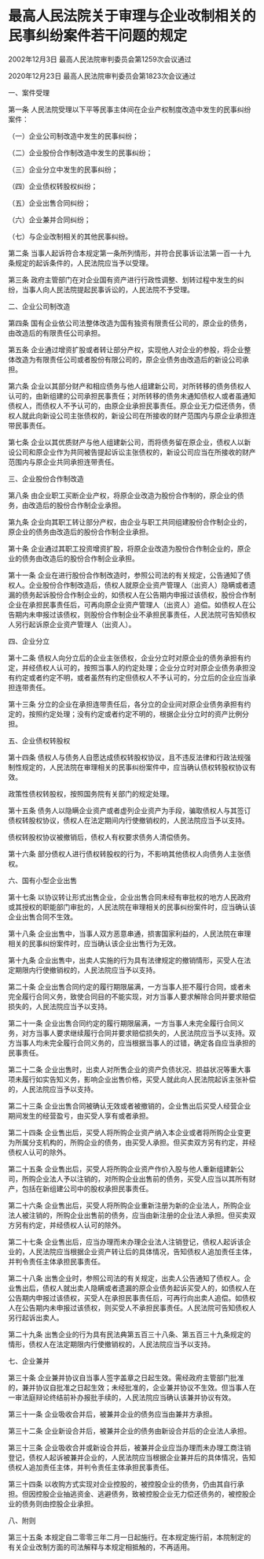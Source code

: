 # 最高人民法院关于审理与企业改制相关的民事纠纷案件若干问题的规定

2002年12月3日 最高人民法院审判委员会第1259次会议通过

2020年12月23日 最高人民法院审判委员会第1823次会议通过

<!-- INFO END -->

一、案件受理

第一条 人民法院受理以下平等民事主体间在企业产权制度改造中发生的民事纠纷案件：

（一）企业公司制改造中发生的民事纠纷；

（二）企业股份合作制改造中发生的民事纠纷；

（三）企业分立中发生的民事纠纷；

（四）企业债权转股权纠纷；

（五）企业出售合同纠纷；

（六）企业兼并合同纠纷；

（七）与企业改制相关的其他民事纠纷。

第二条 当事人起诉符合本规定第一条所列情形，并符合民事诉讼法第一百一十九条规定的起诉条件的，人民法院应当予以受理。

第三条 政府主管部门在对企业国有资产进行行政性调整、划转过程中发生的纠纷，当事人向人民法院提起民事诉讼的，人民法院不予受理。

二、企业公司制改造

第四条 国有企业依公司法整体改造为国有独资有限责任公司的，原企业的债务，由改造后的有限责任公司承担。

第五条 企业通过增资扩股或者转让部分产权，实现他人对企业的参股，将企业整体改造为有限责任公司或者股份有限公司的，原企业债务由改造后的新设公司承担。

第六条 企业以其部分财产和相应债务与他人组建新公司，对所转移的债务债权人认可的，由新组建的公司承担民事责任；对所转移的债务未通知债权人或者虽通知债权人，而债权人不予认可的，由原企业承担民事责任。原企业无力偿还债务，债权人就此向新设公司主张债权的，新设公司在所接收的财产范围内与原企业承担连带民事责任。

第七条 企业以其优质财产与他人组建新公司，而将债务留在原企业，债权人以新设公司和原企业作为共同被告提起诉讼主张债权的，新设公司应当在所接收的财产范围内与原企业共同承担连带责任。

三、企业股份合作制改造

第八条 由企业职工买断企业产权，将原企业改造为股份合作制的，原企业的债务，由改造后的股份合作制企业承担。

第九条 企业向其职工转让部分产权，由企业与职工共同组建股份合作制企业的，原企业的债务由改造后的股份合作制企业承担。

第十条 企业通过其职工投资增资扩股，将原企业改造为股份合作制企业的，原企业的债务由改造后的股份合作制企业承担。

第十一条 企业在进行股份合作制改造时，参照公司法的有关规定，公告通知了债权人。企业股份合作制改造后，债权人就原企业资产管理人（出资人）隐瞒或者遗漏的债务起诉股份合作制企业的，如债权人在公告期内申报过该债权，股份合作制企业在承担民事责任后，可再向原企业资产管理人（出资人）追偿。如债权人在公告期内未申报过该债权，则股份合作制企业不承担民事责任，人民法院可告知债权人另行起诉原企业资产管理人（出资人）。

四、企业分立

第十二条 债权人向分立后的企业主张债权，企业分立时对原企业的债务承担有约定，并经债权人认可的，按照当事人的约定处理；企业分立时对原企业债务承担没有约定或者约定不明，或者虽然有约定但债权人不予认可的，分立后的企业应当承担连带责任。

第十三条 分立的企业在承担连带责任后，各分立的企业间对原企业债务承担有约定的，按照约定处理；没有约定或者约定不明的，根据企业分立时的资产比例分担。

五、企业债权转股权

第十四条 债权人与债务人自愿达成债权转股权协议，且不违反法律和行政法规强制性规定的，人民法院在审理相关的民事纠纷案件中，应当确认债权转股权协议有效。

政策性债权转股权，按照国务院有关部门的规定处理。

第十五条 债务人以隐瞒企业资产或者虚列企业资产为手段，骗取债权人与其签订债权转股权协议，债权人在法定期间内行使撤销权的，人民法院应当予以支持。

债权转股权协议被撤销后，债权人有权要求债务人清偿债务。

第十六条 部分债权人进行债权转股权的行为，不影响其他债权人向债务人主张债权。

六、国有小型企业出售

第十七条 以协议转让形式出售企业，企业出售合同未经有审批权的地方人民政府或其授权的职能部门审批的，人民法院在审理相关的民事纠纷案件时，应当确认该企业出售合同不生效。

第十八条 企业出售中，当事人双方恶意串通，损害国家利益的，人民法院在审理相关的民事纠纷案件时，应当确认该企业出售行为无效。

第十九条 企业出售中，出卖人实施的行为具有法律规定的撤销情形，买受人在法定期限内行使撤销权的，人民法院应当予以支持。

第二十条 企业出售合同约定的履行期限届满，一方当事人拒不履行合同，或者未完全履行合同义务，致使合同目的不能实现，对方当事人要求解除合同并要求赔偿损失的，人民法院应当予以支持。

第二十一条 企业出售合同约定的履行期限届满，一方当事人未完全履行合同义务，对方当事人要求继续履行合同并要求赔偿损失的，人民法院应当予以支持。双方当事人均未完全履行合同义务的，应当根据当事人的过错，确定各自应当承担的民事责任。

第二十二条 企业出售时，出卖人对所售企业的资产负债状况、损益状况等重大事项未履行如实告知义务，影响企业出售价格，买受人就此向人民法院起诉主张补偿的，人民法院应当予以支持。

第二十三条 企业出售合同被确认无效或者被撤销的，企业售出后买受人经营企业期间发生的经营盈亏，由买受人享有或者承担。

第二十四条 企业售出后，买受人将所购企业资产纳入本企业或者将所购企业变更为所属分支机构的，所购企业的债务，由买受人承担。但买卖双方另有约定，并经债权人认可的除外。

第二十五条 企业售出后，买受人将所购企业资产作价入股与他人重新组建新公司，所购企业法人予以注销的，对所购企业出售前的债务，买受人应当以其所有财产，包括在新组建公司中的股权承担民事责任。

第二十六条 企业售出后，买受人将所购企业重新注册为新的企业法人，所购企业法人被注销的，所购企业出售前的债务，应当由新注册的企业法人承担。但买卖双方另有约定，并经债权人认可的除外。

第二十七条 企业售出后，应当办理而未办理企业法人注销登记，债权人起诉该企业的，人民法院应当根据企业资产转让后的具体情况，告知债权人追加责任主体，并判令责任主体承担民事责任。

第二十八条 出售企业时，参照公司法的有关规定，出卖人公告通知了债权人。企业售出后，债权人就出卖人隐瞒或者遗漏的原企业债务起诉买受人的，如债权人在公告期内申报过该债权，买受人在承担民事责任后，可再行向出卖人追偿。如债权人在公告期内未申报过该债权，则买受人不承担民事责任。人民法院可告知债权人另行起诉出卖人。

第二十九条 出售企业的行为具有民法典第五百三十八条、第五百三十九条规定的情形，债权人在法定期限内行使撤销权的，人民法院应当予以支持。

七、企业兼并

第三十条 企业兼并协议自当事人签字盖章之日起生效。需经政府主管部门批准的，兼并协议自批准之日起生效；未经批准的，企业兼并协议不生效。但当事人在一审法庭辩论终结前补办报批手续的，人民法院应当确认该兼并协议有效。

第三十一条 企业吸收合并后，被兼并企业的债务应当由兼并方承担。

第三十二条 企业新设合并后，被兼并企业的债务由新设合并后的企业法人承担。

第三十三条 企业吸收合并或新设合并后，被兼并企业应当办理而未办理工商注销登记，债权人起诉被兼并企业的，人民法院应当根据企业兼并后的具体情况，告知债权人追加责任主体，并判令责任主体承担民事责任。

第三十四条 以收购方式实现对企业控股的，被控股企业的债务，仍由其自行承担。但因控股企业抽逃资金、逃避债务，致被控股企业无力偿还债务的，被控股企业的债务则由控股企业承担。

八、附则

第三十五条 本规定自二零零三年二月一日起施行。在本规定施行前，本院制定的有关企业改制方面的司法解释与本规定相抵触的，不再适用。